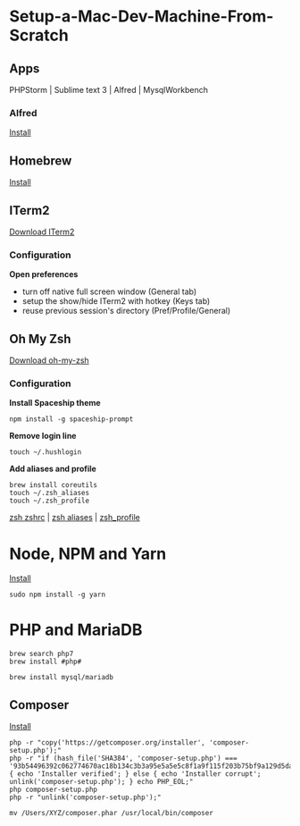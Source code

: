 # Setup-a-Mac-Dev-Machine-From-Scratch

## Apps
PHPStorm | Sublime text 3 | Alfred | MysqlWorkbench

### Alfred
[Install](https://www.alfredapp.com/)

## Homebrew
[Install](https://brew.sh/)

## ITerm2
[Download ITerm2](https://iterm2.com/downloads.html)

### Configuration
**Open preferences**
* turn off native full screen window (General tab)
* setup the show/hide ITerm2 with hotkey (Keys tab)
* reuse previous session's directory (Pref/Profile/General)

## Oh My Zsh
[Download oh-my-zsh](https://github.com/robbyrussell/oh-my-zsh)

### Configuration
**Install Spaceship theme**
```
npm install -g spaceship-prompt
```

**Remove login line**
```
touch ~/.hushlogin
```

**Add aliases and profile**
```
brew install coreutils
touch ~/.zsh_aliases
touch ~/.zsh_profile
```
[zsh zshrc](https://github.com/Kenariosz/Setup-a-Mac-Dev-Machine-From-Scratch/blob/master/.zshrc) |
[zsh aliases](https://github.com/Kenariosz/Setup-a-Mac-Dev-Machine-From-Scratch/blob/master/.zsh_aliases) |
[zsh_profile](https://github.com/Kenariosz/Setup-a-Mac-Dev-Machine-From-Scratch/blob/master/.zsh_profile)

# Node, NPM and Yarn
[Install](https://nodejs.org/en/)

```
sudo npm install -g yarn
```

# PHP and MariaDB
```
brew search php7
brew install #php#

brew install mysql/mariadb
```

## Composer
[Install](https://getcomposer.org/download/)
```
php -r "copy('https://getcomposer.org/installer', 'composer-setup.php');"
php -r "if (hash_file('SHA384', 'composer-setup.php') === '93b54496392c062774670ac18b134c3b3a95e5a5e5c8f1a9f115f203b75bf9a129d5daa8ba6a13e2cc8a1da0806388a8') { echo 'Installer verified'; } else { echo 'Installer corrupt'; unlink('composer-setup.php'); } echo PHP_EOL;"
php composer-setup.php
php -r "unlink('composer-setup.php');"

mv /Users/XYZ/composer.phar /usr/local/bin/composer
```
